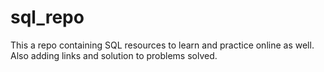 # sql_repo
This a repo containing SQL resources to learn and practice online as well. Also adding links and solution to problems solved.
